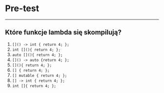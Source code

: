 <!-- .slide: data-background="#111111" -->

# Pre-test

___

## Które funkcje lambda się skompilują?

1. `[]() -> int { return 4; };`
1. `int [](){ return 4; };`
1. `auto [](){ return 4; };`
1. `[]() -> auto {return 4; };`
1. `[](){ return 4; };`
1. `[] { return 4; };`
1. `[] mutable { return 4; };`
1. `[] -> int { return 4; };`
1. `int []{ return 4; };`
